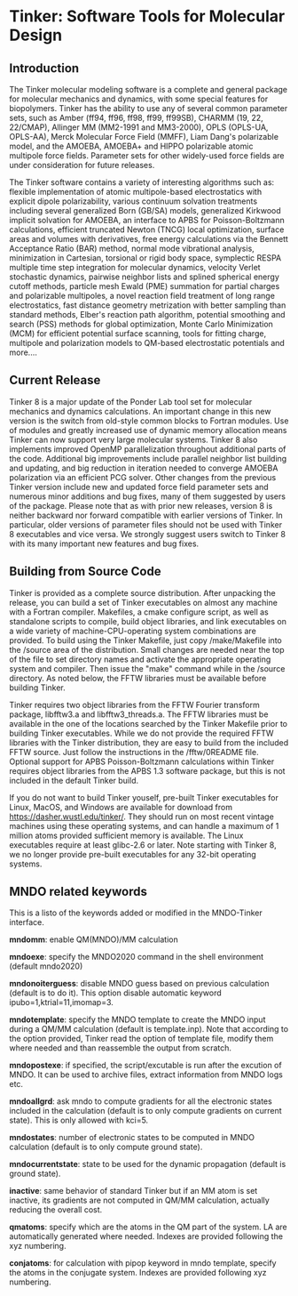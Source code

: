# Tinker: Software Tools for Molecular Design

<H2><B>Introduction</B></H2>

The Tinker molecular modeling software is a complete and general package for molecular mechanics and dynamics, with some special features for biopolymers. Tinker has the ability to use any of several common parameter sets, such as Amber (ff94, ff96, ff98, ff99, ff99SB), CHARMM (19, 22, 22/CMAP), Allinger MM (MM2-1991 and MM3-2000), OPLS (OPLS-UA, OPLS-AA), Merck Molecular Force Field (MMFF), Liam Dang's polarizable model, and the AMOEBA, AMOEBA+ and HIPPO polarizable atomic multipole force fields. Parameter sets for other widely-used force fields are under consideration for future releases.

The Tinker software contains a variety of interesting algorithms such as: flexible implementation of atomic multipole-based electrostatics with explicit dipole polarizability, various continuum solvation treatments including several generalized Born (GB/SA) models, generalized Kirkwood implicit solvation for AMOEBA, an interface to APBS for Poisson-Boltzmann calculations, efficient truncated Newton (TNCG) local optimization, surface areas and volumes with derivatives, free energy calculations via the Bennett Acceptance Ratio (BAR) method, normal mode vibrational analysis, minimization in Cartesian, torsional or rigid body space, symplectic RESPA multiple time step integration for molecular dynamics, velocity Verlet stochastic dynamics, pairwise neighbor lists and splined spherical energy cutoff methods, particle mesh Ewald (PME) summation for partial charges and polarizable multipoles, a novel reaction field treatment of long range electrostatics, fast distance geometry metrization with better sampling than standard methods, Elber's reaction path algorithm, potential smoothing and search (PSS) methods for global optimization, Monte Carlo Minimization (MCM) for efficient potential surface scanning, tools for fitting charge, multipole and polarization models to QM-based electrostatic potentials and more....

<H2><B>Current Release</B></H2>

Tinker 8 is a major update of the Ponder Lab tool set for molecular mechanics and dynamics calculations. An important change in this new version is the switch from old-style common blocks to Fortran modules. Use of modules and greatly increased use of dynamic memory allocation means Tinker can now support very large molecular systems. Tinker 8 also implements improved OpenMP parallelization throughout additional parts of the code. Additional big improvements include parallel neighbor list building and updating, and big reduction in iteration needed to converge AMOEBA polarization via an efficient PCG solver. Other changes from the previous Tinker version include new and updated force field parameter sets and numerous minor additions and bug fixes, many of them suggested by users of the package. Please note that as with prior new releases, version 8 is neither backward nor forward compatible with earlier versions of Tinker. In particular, older versions of parameter files should not be used with Tinker 8 executables and vice versa. We strongly suggest users switch to Tinker 8 with its many important new features and bug fixes.

<H2><B>Building from Source Code</B></H2>

Tinker is provided as a complete source distribution. After unpacking the release, you can build a set of Tinker executables on almost any machine with a Fortran compiler. Makefiles, a cmake configure script, as well as standalone scripts to compile, build object libraries, and link executables on a wide variety of machine-CPU-operating system combinations are provided. To build using the Tinker Makefile, just copy /make/Makefile into the /source area of the distribution. Small changes are needed near the top of the file to set directory names and activate the appropriate operating system and compiler. Then issue the "make" command while in the /source directory. As noted below, the FFTW libraries must be available before building Tinker.

Tinker requires two object libraries from the FFTW Fourier transform package, libfftw3.a and libfftw3_threads.a. The FFTW libraries must be available in the one of the locations searched by the Tinker Makefile prior to building Tinker executables. While we do not provide the required FFTW libraries with the Tinker distribution, they are easy to build from the included FFTW source. Just follow the instructions in the /fftw/0README file. Optional support for APBS Poisson-Boltzmann calculations within Tinker requires object libraries from the APBS 1.3 software package, but this is not included in the default Tinker build.

If you do not want to build Tinker youself, pre-built Tinker executables for Linux, MacOS, and Windows are available for download from https://dasher.wustl.edu/tinker/. They should run on most recent vintage machines using these operating systems, and can handle a maximum of 1 million atoms provided sufficient memory is available. The Linux executables require at least glibc-2.6 or later. Note starting with Tinker 8, we no longer provide pre-built executables for any 32-bit operating systems.

<H2><B>MNDO related keywords</B></H2>
This is a listo of the keywords added or modified in the MNDO-Tinker interface.

<B>mndomm</B>: enable QM(MNDO)/MM calculation

<B>mndoexe</B>: specify the MNDO2020 command in the shell environment (default mndo2020)

<B>mndonoiterguess</B>: disable MNDO guess based on previous calculation (default is to do it). This option disable automatic keyword ipubo=1,ktrial=11,imomap=3.

<B>mndotemplate</B>: specify the MNDO template to create the MNDO input during a QM/MM calculation (default is template.inp). Note that according to the option provided, Tinker read the option of template file, modify them where needed and than reassemble the output from scratch.

<B>mndopostexe</B>: if specified, the script/excutable is run after the excution of MNDO. It can be used to archive files, extract information from MNDO logs etc.

<B>mndoallgrd</B>: ask mndo to compute gradients for all the electronic states included in the calculation (default is to only compute gradients on current state). This is only allowed with kci=5.

<B>mndostates</B>: number of electronic states to be computed in MNDO calculation (default is to only compute ground state).

<B>mndocurrentstate</B>: state to be used for the dynamic propagation (default is ground state).

<B>inactive</B>: same behavior of standard Tinker but if an MM atom is set inactive, its gradients are not computed in QM/MM calculation, actually reducing the overall cost.

<B>qmatoms</B>: specify which are the atoms in the QM part of the system. LA are automatically generated where needed. Indexes are provided following the xyz numbering.

<B>conjatoms</B>: for calculation with pipop keyword in mndo template, specify the atoms in the conjugate system. Indexes are provided following xyz numbering.
